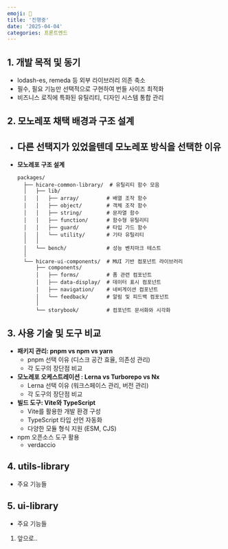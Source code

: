 ```yaml
---
emoji: 🧐
title: '진행중'
date: '2025-04-04'
categories: 프론트엔드
---
```


## **1. 개발 목적 및 동기**

- lodash-es, remeda 등 외부 라이브러리 의존 축소
- 필수, 필요 기능만 선택적으로 구현하여 번들 사이즈 최적화
- 비즈니스 로직에 특화된 유틸리티, 디자인 시스템 통합 관리

## 2. 모노레포 채택 배경과 구조 설계

- 다른 선택지가 있었을텐데 모노레포 방식을 선택한 이유
  - 
- **모노레포 구조 설계**

    ```tsx
    packages/
      ├── hicare-common-library/  # 유틸리티 함수 모음
      │   ├── lib/
      │   │   ├── array/         # 배열 조작 함수
      │   │   ├── object/        # 객체 조작 함수
      │   │   ├── string/        # 문자열 함수
      │   │   ├── function/      # 함수형 유틸리티
      │   │   ├── guard/         # 타입 가드 함수
      │   │   └── utility/       # 기타 유틸리티
      │   │
      │   └── bench/             # 성능 벤치마크 테스트
      │
      └── hicare-ui-components/  # MUI 기반 컴포넌트 라이브러리
          ├── components/
          │   ├── forms/         # 폼 관련 컴포넌트
          │   ├── data-display/  # 데이터 표시 컴포넌트
          │   ├── navigation/    # 네비게이션 컴포넌트
          │   └── feedback/      # 알림 및 피드백 컴포넌트
          │
          └── storybook/         # 컴포넌트 문서화와 시각화
    ```


## 3. 사용 기술 및 도구 비교

- **패키지 관리: pnpm vs npm vs yarn**
    - pnpm 선택 이유 (디스크 공간 효율, 의존성 관리)
    - 각 도구의 장단점 비교
- **모노레포 오케스트레이션 : Lerna vs Turborepo vs Nx**
    - Lerna 선택 이유 (워크스페이스 관리, 버전 관리)
    - 각 도구의 장단점 비교
- **빌드 도구: Vite와 TypeScript**
    - Vite를 활용한 개발 환경 구성
    - TypeScript 타입 선언 자동화
    - 다양한 모듈 형식 지원 (ESM, CJS)
- npm 오픈소스 도구 활용
    - verdaccio

## 4.  utils-library

- 주요 기능들

## 5.  ui-library

- 주요 기능들

1. 앞으로..


```toc

```

